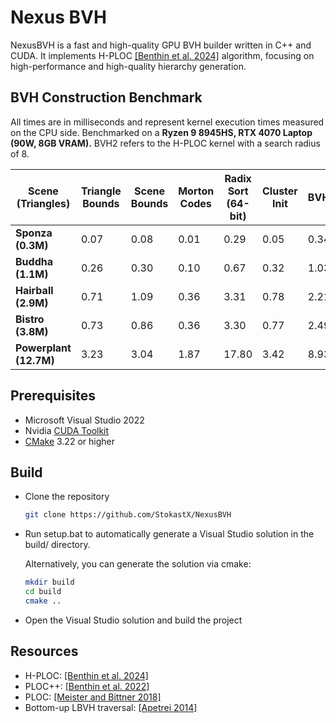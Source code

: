 # Nexus BVH

NexusBVH is a fast and high-quality GPU BVH builder written in C++ and CUDA.
It implements H-PLOC [\[Benthin et al. 2024\]](https://dl.acm.org/doi/10.1145/3675377) algorithm, focusing on high-performance and high-quality hierarchy generation.

## BVH Construction Benchmark

All times are in milliseconds and represent kernel execution times measured on the CPU side. Benchmarked on a **Ryzen 9 8945HS, RTX 4070 Laptop (90W, 8GB VRAM).** BVH2 refers to the H-PLOC kernel with a search radius of 8.

| Scene (Triangles)      | Triangle Bounds | Scene Bounds | Morton Codes | Radix Sort (64-bit) | Cluster Init | BVH2 | Total  |
|------------------------|----------------|--------------|--------------|----------------------|-------------|------|--------|
| **Sponza (0.3M)**      | 0.07           | 0.08         | 0.01         | 0.29                 | 0.05        | 0.34 | 0.84   |
| **Buddha (1.1M)**      | 0.26           | 0.30         | 0.10         | 0.67                 | 0.32        | 1.03 | 2.68   |
| **Hairball (2.9M)**    | 0.71           | 1.09         | 0.36         | 3.31                 | 0.78        | 2.21 | 8.46   |
| **Bistro (3.8M)**      | 0.73           | 0.86         | 0.36         | 3.30                 | 0.77        | 2.49 | 8.52   |
| **Powerplant (12.7M)** | 3.23           | 3.04         | 1.87         | 17.80                | 3.42        | 8.93 | 38.25  |


## Prerequisites

- Microsoft Visual Studio 2022
- Nvidia [CUDA Toolkit](https://developer.nvidia.com/cuda-downloads)
- [CMake](https://cmake.org/download/) 3.22 or higher

## Build
- Clone the repository
   ```sh
   git clone https://github.com/StokastX/NexusBVH
   ```
- Run setup.bat to automatically generate a Visual Studio solution in the build/ directory.

  Alternatively, you can generate the solution via cmake:
  ```sh
  mkdir build
  cd build
  cmake ..
  ```
- Open the Visual Studio solution and build the project

## Resources

- H-PLOC: [\[Benthin et al. 2024\]](https://dl.acm.org/doi/10.1145/3675377)
- PLOC++: [\[Benthin et al. 2022\]](https://dl.acm.org/doi/10.1145/3543867)
- PLOC: [\[Meister and Bittner 2018\]](https://ieeexplore.ieee.org/document/7857089)
- Bottom-up LBVH traversal: [\[Apetrei 2014\]](https://doi.org/10.2312/cgvc.20141206)
